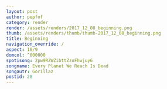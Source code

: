 ```yaml
---
layout: post
author: pepfof
category: render
render: /assets/renders/2017_12_08_beginning.png
thumb: /assets/renders/thumb/thumb-2017_12_08_beginning.png
title: Beginning
navigation_override: /
aspect: 16/9
domcol: ^000000
spotisong: 2pw9RZWZibttZzoFhwjuy6
songname: Every Planet We Reach Is Dead
songautr: Gorillaz
postid: 28
---
```


<!--USER BEGIN 1-->

<!--USER END 1-->

<!--more-->
<!--USER BEGIN 2-->

<!--USER END 2-->

